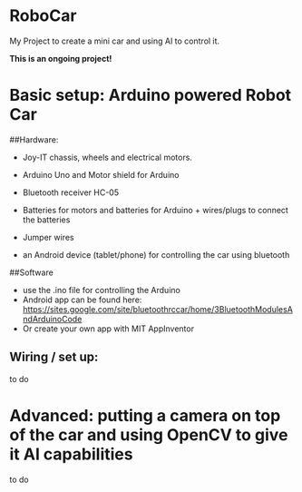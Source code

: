 # RoboCar
My Project to create a mini car and using AI to control it.

<b> This is an ongoing project! </b>

# Basic setup: Arduino powered Robot Car
##Hardware:
* Joy-IT chassis, wheels and electrical motors.
* Arduino Uno and Motor shield for Arduino
* Bluetooth receiver HC-05
* Batteries for motors and batteries for Arduino + wires/plugs to connect the batteries
* Jumper wires

* an Android device (tablet/phone) for controlling the car using bluetooth

##Software
* use the .ino file for controlling the Arduino
* Android app can be found here: https://sites.google.com/site/bluetoothrccar/home/3BluetoothModulesAndArduinoCode 
* Or create your own app with MIT AppInventor

## Wiring / set up:
to do

# Advanced: putting a camera on top of the car and using OpenCV to give it AI capabilities

to do

